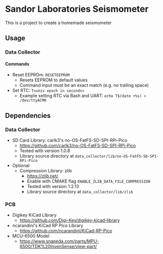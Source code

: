 # Sandor Laboratories Seismometer
This is a project to create a homemade seismometer

## Usage
### Data Collector
#### Commands
  - Reset EEPROm: `RESETEEPROM` 
    - Resets EEPROM to default values
    - Command input must be an exact match (e.g. no trailing space)
  - Set RTC: `T<unix epoch in seconds>` 
    - Example setting RTC via Bash and UART: `echo T$(date +%s) > /dev/ttyACM0`

## Dependencies
### Data Collector 
- SD Card Library: carlk3's no-OS-FatFS-SD-SPI-RPi-Pico 
  - <https://github.com/carlk3/no-OS-FatFS-SD-SPI-RPi-Pico>
  - Tested with version 1.0.8
  - Library source directory at `data_collector/lib/no-OS-FatFS-SD-SPI-RPi-Pico`
- Optional
  - Compression Library: zlib 
    - <https://zlib.net/>
    - Enable with CMAKE flag `ENABLE_ZLIB_DATA_FILE_COMPRESSION`
    - Tested with version 1.2.13
    - Library source directory at `data_collector/lib/zlib`

### PCB 
- Digikey KiCad LIbrary
  - <https://github.com/Digi-Key/digikey-kicad-library>
- ncarandini's KiCad RP Pico Library
  - <https://github.com/ncarandini/KiCad-RP-Pico>
- MCU-6500 Model
  - <https://www.snapeda.com/parts/MPU-6500/TDK%20InvenSense/view-part/>